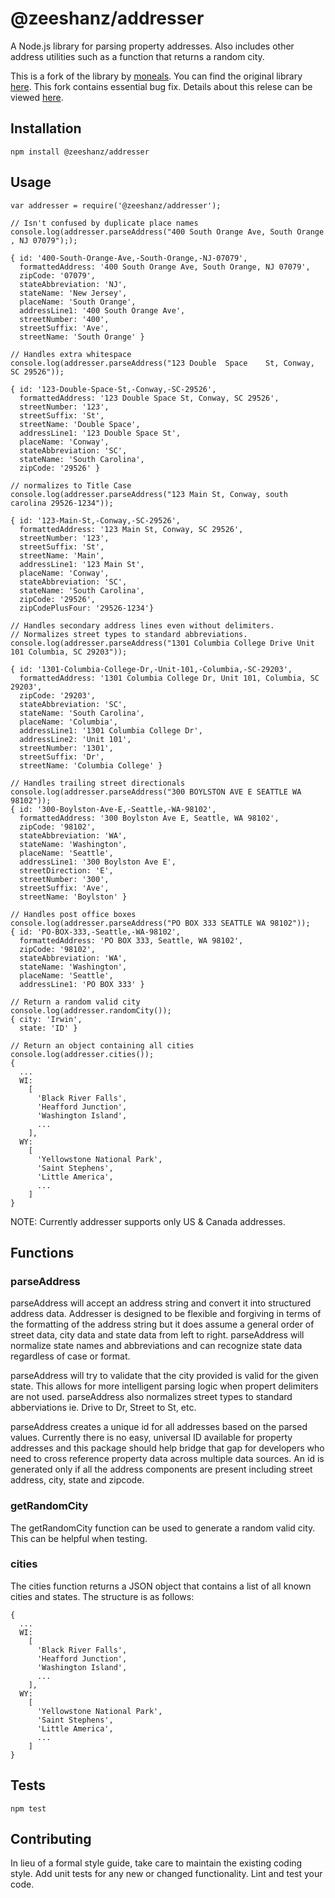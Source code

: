 @zeeshanz/addresser
=========

A Node.js library for parsing property addresses. Also includes other address utilities such as a function that returns a random city.

This is a fork of the library by [moneals](https://github.com/moneals). You can find the original library [here](https://github.com/moneals/addresser). This fork contains essential bug fix. Details about this relese can be viewed [here](https://github.com/ZeeshanZulfiqarAli/addresser/blob/master/CHANGELOG.md).

## Installation

    npm install @zeeshanz/addresser

## Usage

    var addresser = require('@zeeshanz/addresser');
    
    // Isn't confused by duplicate place names
    console.log(addresser.parseAddress("400 South Orange Ave, South Orange , NJ 07079"););
    
    { id: '400-South-Orange-Ave,-South-Orange,-NJ-07079',
      formattedAddress: '400 South Orange Ave, South Orange, NJ 07079',
      zipCode: '07079',
      stateAbbreviation: 'NJ',
      stateName: 'New Jersey',
      placeName: 'South Orange',
      addressLine1: '400 South Orange Ave',
      streetNumber: '400',
      streetSuffix: 'Ave',
      streetName: 'South Orange' }
    
    // Handles extra whitespace
    console.log(addresser.parseAddress("123 Double  Space    St, Conway, SC 29526"));
    
    { id: '123-Double-Space-St,-Conway,-SC-29526',
      formattedAddress: '123 Double Space St, Conway, SC 29526',
      streetNumber: '123',
      streetSuffix: 'St',
      streetName: 'Double Space',
      addressLine1: '123 Double Space St',
      placeName: 'Conway',
      stateAbbreviation: 'SC',
      stateName: 'South Carolina',
      zipCode: '29526' }
    
    // normalizes to Title Case  
    console.log(addresser.parseAddress("123 Main St, Conway, south carolina 29526-1234"));
    
    { id: '123-Main-St,-Conway,-SC-29526',
      formattedAddress: '123 Main St, Conway, SC 29526',
      streetNumber: '123',
      streetSuffix: 'St',
      streetName: 'Main',
      addressLine1: '123 Main St',
      placeName: 'Conway',
      stateAbbreviation: 'SC',
      stateName: 'South Carolina',
      zipCode: '29526',
      zipCodePlusFour: '29526-1234'}
 
    // Handles secondary address lines even without delimiters.
    // Normalizes street types to standard abbreviations.
    console.log(addresser.parseAddress("1301 Columbia College Drive Unit 101 Columbia, SC 29203"));

    { id: '1301-Columbia-College-Dr,-Unit-101,-Columbia,-SC-29203',
      formattedAddress: '1301 Columbia College Dr, Unit 101, Columbia, SC 29203',
      zipCode: '29203',
      stateAbbreviation: 'SC',
      stateName: 'South Carolina',
      placeName: 'Columbia',
      addressLine1: '1301 Columbia College Dr',
      addressLine2: 'Unit 101',
      streetNumber: '1301',
      streetSuffix: 'Dr',
      streetName: 'Columbia College' }       
    
    // Handles trailing street directionals  
    console.log(addresser.parseAddress("300 BOYLSTON AVE E SEATTLE WA 98102"));
    { id: '300-Boylston-Ave-E,-Seattle,-WA-98102',
      formattedAddress: '300 Boylston Ave E, Seattle, WA 98102',
      zipCode: '98102',
      stateAbbreviation: 'WA',
      stateName: 'Washington',
      placeName: 'Seattle',
      addressLine1: '300 Boylston Ave E',
      streetDirection: 'E',
      streetNumber: '300',
      streetSuffix: 'Ave',
      streetName: 'Boylston' }

    // Handles post office boxes 
    console.log(addresser.parseAddress("PO BOX 333 SEATTLE WA 98102"));
    { id: 'PO-BOX-333,-Seattle,-WA-98102',
      formattedAddress: 'PO BOX 333, Seattle, WA 98102',
      zipCode: '98102',
      stateAbbreviation: 'WA',
      stateName: 'Washington',
      placeName: 'Seattle',
      addressLine1: 'PO BOX 333' }

    // Return a random valid city 
    console.log(addresser.randomCity());
    { city: 'Irwin',
      state: 'ID' }

    // Return an object containing all cities
    console.log(addresser.cities());
    { 
      ...
      WI:
        [ 
          'Black River Falls',
          'Heafford Junction',
          'Washington Island',
          ...
        ],
      WY:
        [ 
          'Yellowstone National Park',
          'Saint Stephens',
          'Little America',
          ...
        ]
    } 

NOTE: Currently addresser supports only US & Canada addresses.  

## Functions

### parseAddress

parseAddress will accept an address string and convert it into structured address 
data. Addresser is designed to be flexible and forgiving in terms of the 
formatting of the address string but it does assume a general order of street 
data, city data and state data from left to right. parseAddress will normalize
state names and abbreviations and can recognize state data regardless of case or format.

parseAddress will try to validate that the city provided is valid for the given state.
This allows for more intelligent parsing logic when propert delimiters are not used. 
parseAddress also normalizes street types to standard abberviations ie. Drive to Dr, Street to St, etc.

parseAddress creates a unique id for all addresses based on the parsed
values. Currently there is no easy, universal ID available for property
addresses and this package should help bridge that gap for developers who 
need to cross reference property data across multiple data sources. An id is
generated only if all the address components are present including street address,
city, state and zipcode.

### getRandomCity

The getRandomCity function can be used to generate a random valid city. This can be helpful
when testing.

### cities

The cities function returns a JSON object that contains a list of all known cities and states. The structure is as follows:
    
    { 
      ...
      WI:
        [ 
          'Black River Falls',
          'Heafford Junction',
          'Washington Island',
          ...
        ],
      WY:
        [ 
          'Yellowstone National Park',
          'Saint Stephens',
          'Little America',
          ...
        ]
    }
    
## Tests

  `npm test`

## Contributing

In lieu of a formal style guide, take care to maintain the existing coding 
style. Add unit tests for any new or changed functionality. Lint and test 
your code.